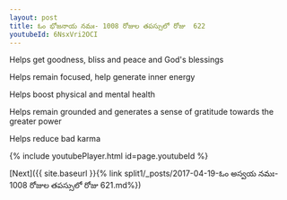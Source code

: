 ```yaml
---
layout: post
title: ఓం భోజనాయ నమః- 1008 రోజుల తపస్సులో రోజు  622
youtubeId: 6NsxVri2OCI
---
```

 
 
Helps get goodness, bliss and peace and God's blessings
 
Helps remain focused, help generate inner energy 
 
Helps boost physical and mental health 
 
Helps remain grounded and generates a sense of gratitude towards the greater power 
 
Helps reduce bad karma
 
 
 
 


{% include youtubePlayer.html id=page.youtubeId %}
 
[Next]({{ site.baseurl }}{% link  split1/_posts/2017-04-19-ఓం అస్వయ నమః- 1008 రోజుల తపస్సులో రోజు  621.md%})
 
